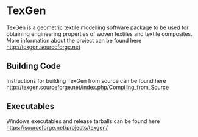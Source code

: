# TexGen
TexGen is a geometric textile modelling software package to be used for obtaining engineering properties of woven textiles and textile composites. More information about the project can be found here http://texgen.sourceforge.net

## Building Code
Instructions for building TexGen from source can be found here http://texgen.sourceforge.net/index.php/Compiling_from_Source

## Executables
Windows executables and release tarballs can be found here https://sourceforge.net/projects/texgen/
